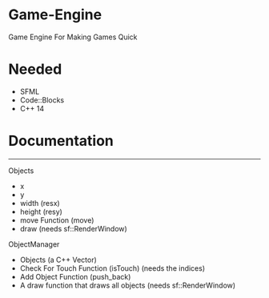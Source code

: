 # Game-Engine
Game Engine For Making Games Quick

# Needed
- SFML
- Code::Blocks
- C++ 14
# Documentation
___

Objects
- x
- y
- width (resx)
- height (resy)
- move Function (move)
- draw (needs sf::RenderWindow)

ObjectManager
- Objects (a C++ Vector)
- Check For Touch Function (isTouch) (needs the indices)
- Add Object Function (push_back)
- A draw function that draws all objects (needs sf::RenderWindow)
